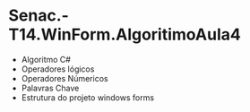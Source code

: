 # Senac.-T14.WinForm.AlgoritimoAula4
- Algoritmo C#
- Operadores lógicos
- Operadores Númericos
- Palavras Chave
- Estrutura do projeto windows forms
